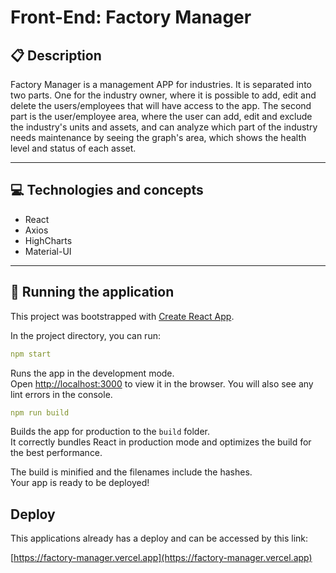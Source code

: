 # Front-End: Factory Manager

## :clipboard: Description

Factory Manager is a management APP for industries. It is separated into two parts. One for the industry owner, where it is possible to add, edit and delete the users/employees that will have access to the app. The second part is the user/employee area, where the user can add, edit and exclude the industry's units and assets, and can analyze which part of the industry needs maintenance by seeing the graph's area, which shows the health level and status of each asset.

---

## :computer: Technologies and concepts

- React
- Axios
- HighCharts
- Material-UI

---

## 🏁 Running the application

This project was bootstrapped with [Create React App](https://github.com/facebook/create-react-app).

In the project directory, you can run:

```yml
npm start
```

Runs the app in the development mode.\
Open [http://localhost:3000](http://localhost:3000) to view it in the browser.
You will also see any lint errors in the console.

```yml
npm run build
```

Builds the app for production to the `build` folder.\
It correctly bundles React in production mode and optimizes the build for the best performance.

The build is minified and the filenames include the hashes.\
Your app is ready to be deployed!

## Deploy

This applications already has a deploy and can be accessed by this link:

[https://factory-manager.vercel.app](https://factory-manager.vercel.app)
